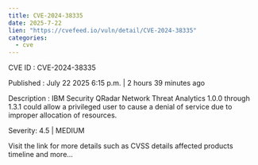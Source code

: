 ```yaml
--- 
title: CVE-2024-38335
date: 2025-7-22
lien: "https://cvefeed.io/vuln/detail/CVE-2024-38335"
categories:
  - cve
---
```


CVE ID : CVE-2024-38335

Published :  July 22
2025
6:15 p.m. | 2 hours
39 minutes ago

Description : IBM Security QRadar Network Threat Analytics 1.0.0 through 1.3.1 could allow a privileged user to cause a denial of service due to improper allocation of resources.

Severity: 4.5 | MEDIUM

Visit the link for more details
such as CVSS details
affected products
timeline
and more...
